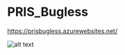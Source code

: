 # PRIS_Bugless
https://prisbugless.azurewebsites.net/

![alt text](https://github.com/taurimenas/PRIS_Bugless/blob/master/PRIS.Web/wwwroot/img/it_akademija%20logo.png?raw=true)
